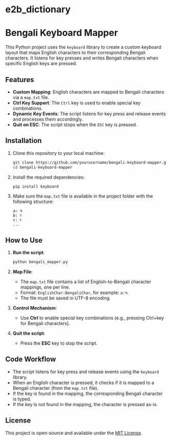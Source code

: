 # e2b_dictionary

# Bengali Keyboard Mapper

This Python project uses the `keyboard` library to create a custom keyboard layout that maps English characters to their corresponding Bengali characters. It listens for key presses and writes Bengali characters when specific English keys are pressed.

## Features
- **Custom Mapping**: English characters are mapped to Bengali characters via a `map.txt` file.
- **Ctrl Key Support**: The `Ctrl` key is used to enable special key combinations.
- **Dynamic Key Events**: The script listens for key press and release events and processes them accordingly.
- **Quit on ESC**: The script stops when the `ESC` key is pressed.

## Installation

1. Clone this repository to your local machine:
    ```bash
    git clone https://github.com/yourusername/bengali-keyboard-mapper.git
    cd bengali-keyboard-mapper
    ```

2. Install the required dependencies:
    ```bash
    pip install keyboard
    ```

3. Make sure the `map.txt` file is available in the project folder with the following structure:
    ```
    a: অ
    b: ব
    c: চ
    ...
    ```

## How to Use

1. **Run the script**:
    ```bash
    python bengali_mapper.py
    ```

2. **Map File**:
    - The `map.txt` file contains a list of English-to-Bengali character mappings, one per line.
    - Format: `EnglishChar:BengaliChar`, for example: `a:অ`.
    - The file must be saved in UTF-8 encoding.

3. **Control Mechanism**:
    - Use **Ctrl** to enable special key combinations (e.g., pressing Ctrl+key for Bengali characters).

4. **Quit the script**:
    - Press the **ESC** key to stop the script.

## Code Workflow

- The script listens for key press and release events using the `keyboard` library.
- When an English character is pressed, it checks if it is mapped to a Bengali character (from the `map.txt` file).
- If the key is found in the mapping, the corresponding Bengali character is typed.
- If the key is not found in the mapping, the character is pressed as-is.

## License

This project is open-source and available under the [MIT License](LICENSE).
